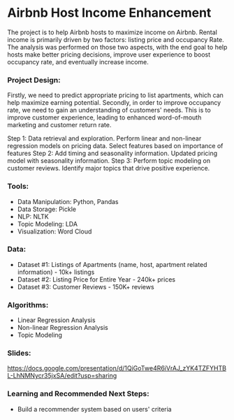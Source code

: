 # Airbnb Host Income Enhancement


The project is to help Airbnb hosts to maximize income on Airbnb. Rental income is primarily driven by two factors: listing price and occupancy Rate. The analysis was performed on those two aspects, with the end goal to help hosts make better pricing decisions, improve user experience to boost occupancy rate, and eventually increase income.

### Project Design: 

Firstly, we need to predict appropriate pricing to list apartments, which can help maximize earning potential. Secondly, in order to improve occupancy rate, we need to gain an understanding of customers' needs. This is to improve customer experience, leading to enhanced word-of-mouth marketing and customer return rate. 

Step 1: Data retrieval and exploration. Perform linear and non-linear regression models on pricing data. Select features based on importance of features 
Step 2: Add timing and seasonality information. Updated pricing model with seasonality information. 
Step 3: Perform topic modeling on customer reviews. Identify major topics that drive positive experience.  

### Tools: 
- Data Manipulation: Python, Pandas
- Data Storage: Pickle
- NLP: NLTK
- Topic Modeling: LDA
- Visualization: Word Cloud
 
### Data: 
- Dataset #1: Listings of Apartments (name, host, apartment related information) - 10k+ listings
- Dataset #2: Listing Price for Entire Year - 240k+ prices
- Dataset #3: Customer Reviews - 150K+ reviews


### Algorithms:
- Linear Regression Analysis
- Non-linear Regression Analysis
- Topic Modeling

### Slides:
https://docs.google.com/presentation/d/1QiGoTwe4R6iVrAJ_zYK4TZFYHTBL-LhNMNycr35jxSA/edit?usp=sharing

### Learning and Recommended Next Steps:
- Build a recommender system based on users' criteria
